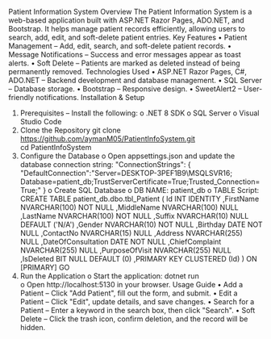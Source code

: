 Patient Information System
Overview
The Patient Information System is a web-based application built with ASP.NET Razor Pages, ADO.NET, and Bootstrap. It helps manage patient records efficiently, allowing users to search, add, edit, and soft-delete patient entries.
Key Features
•	Patient Management – Add, edit, search, and soft-delete patient records.
•	Message Notifications – Success and error messages appear as toast alerts.
•	Soft Delete – Patients are marked as deleted instead of being permanently removed.
Technologies Used
•	ASP.NET Razor Pages, C#, ADO.NET – Backend development and database management.
•	SQL Server – Database storage.
•	Bootstrap – Responsive design.
•	SweetAlert2 – User-friendly notifications.
Installation & Setup
1.	Prerequisites – Install the following:
o	.NET 8 SDK
o	SQL Server
o	Visual Studio Code
2.	Clone the Repository
git clone https://github.com/aymanM05/PatientInfoSystem.git  
cd PatientInfoSystem  
3.	Configure the Database
o	Open appsettings.json and update the database connection string:
"ConnectionStrings": {
  "DefaultConnection":"Server=DESKTOP-3PEF1B9\\MSQLSVR16; Database=patient_db;TrustServerCertificate=True;Trusted_Connection=True;"
}
o	Create SQL Database
o	DB NAME: patient_db
o	TABLE Script:
CREATE TABLE patient_db.dbo.tbl_Patient (
  Id INT IDENTITY
 ,FirstName NVARCHAR(100) NOT NULL
 ,MiddleName NVARCHAR(100) NULL
 ,LastName NVARCHAR(100) NOT NULL
 ,Suffix NVARCHAR(10) NULL DEFAULT ('N/A')
 ,Gender NVARCHAR(10) NOT NULL
 ,Birthday DATE NOT NULL
 ,ContactNo NVARCHAR(15) NULL
 ,Address NVARCHAR(255) NULL
 ,DateOfConsultation DATE NOT NULL
 ,ChiefComplaint NVARCHAR(255) NULL
 ,PurposeOfVisit NVARCHAR(255) NULL
 ,IsDeleted BIT NULL DEFAULT (0)
 ,PRIMARY KEY CLUSTERED (Id)
) ON [PRIMARY]
GO
4.	Run the Application
o	Start the application:
dotnet run  
o	Open http://localhost:5130 in your browser.
Usage Guide
•	Add a Patient – Click "Add Patient", fill out the form, and submit.
•	Edit a Patient – Click "Edit", update details, and save changes.
•	Search for a Patient – Enter a keyword in the search box, then click "Search".
•	Soft Delete – Click the trash icon, confirm deletion, and the record will be hidden.

